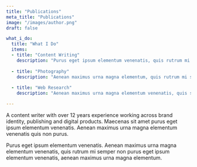 ```yaml
---
title: "Publications"
meta_title: "Publications"
image: "/images/author.png"
draft: false

what_i_do:
  title: "What I Do"
  items:
  - title: "Content Writing"
    description: "Purus eget ipsum elementum venenatis, quis rutrum mi semper nonpurus eget ipsum elementum venenatis."
  
  - title: "Photography"
    description: "Aenean maximus urna magna elementum, quis rutrum mi semper non purus eget ipsum venenatis."
  
  - title: "Web Research"
    description: "Aenean maximus urna magna elementum venenatis, quis semper non purus eget ipsum venenatis."

---
```


A content writer with over 12 years experience working across brand identity, publishing and digital products. Maecenas sit amet purus eget ipsum elementum venenatis. Aenean maximus urna magna elementum venenatis quis non purus.

Purus eget ipsum elementum venenatis. Aenean maximus urna magna elementum venenatis, quis rutrum mi semper non purus eget ipsum elementum venenatis, aenean maximus urna magna elementum.
